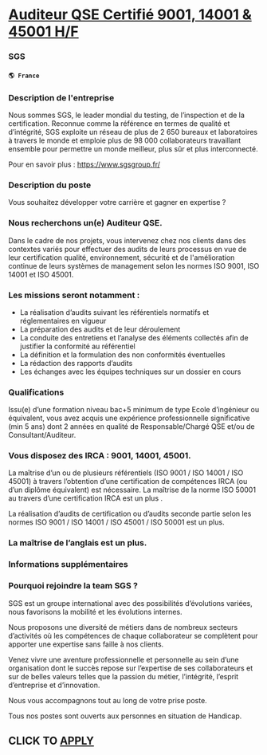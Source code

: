 # [Auditeur QSE Certifié 9001, 14001 & 45001 H/F](https://www.remotewlb.com/apply/auditeur-qse-certifie-9001-14001-45001-h-f-57736)  
### SGS  
#### `🌎 France`  

### Description de l'entreprise

Nous sommes SGS, le leader mondial du testing, de l’inspection et de la certification. Reconnue comme la référence en termes de qualité et d’intégrité, SGS exploite un réseau de plus de 2 650 bureaux et laboratoires à travers le monde et emploie plus de 98 000 collaborateurs travaillant ensemble pour permettre un monde meilleur, plus sûr et plus interconnecté.

Pour en savoir plus : https://www.sgsgroup.fr/

### Description du poste

Vous souhaitez développer votre carrière et gagner en expertise ?

### Nous recherchons un(e) Auditeur QSE.

Dans le cadre de nos projets, vous intervenez chez nos clients dans des contextes variés pour effectuer des audits de leurs processus en vue de leur certification qualité, environnement, sécurité et de l'amélioration continue de leurs systèmes de management selon les normes ISO 9001, ISO 14001 et ISO 45001.

### Les missions seront notamment :

  * La réalisation d’audits suivant les référentiels normatifs et réglementaires en vigueur
  * La préparation des audits et de leur déroulement
  * La conduite des entretiens et l’analyse des éléments collectés afin de justifier la conformité au référentiel
  * La définition et la formulation des non conformités éventuelles
  * La rédaction des rapports d’audits
  * Les échanges avec les équipes techniques sur un dossier en cours

### Qualifications

Issu(e) d’une formation niveau bac+5 minimum de type Ecole d’ingénieur ou équivalent, vous avez acquis une expérience professionnelle significative (min 5 ans) dont 2 années en qualité de Responsable/Chargé QSE et/ou de Consultant/Auditeur.

### Vous disposez des IRCA : 9001, 14001, 45001.

La maîtrise d’un ou de plusieurs référentiels (ISO 9001 / ISO 14001 / ISO 45001) à travers l’obtention d’une certification de compétences IRCA (ou d’un diplôme équivalent) est nécessaire. La maîtrise de la norme ISO 50001 au travers d’une certification IRCA est un plus .

La réalisation d’audits de certification ou d’audits seconde partie selon les normes ISO 9001 / ISO 14001 / ISO 45001 / ISO 50001 est un plus.

### La maîtrise de l’anglais est un plus.

### Informations supplémentaires

### Pourquoi rejoindre la team SGS ?

SGS est un groupe international avec des possibilités d’évolutions variées, nous favorisons la mobilité et les évolutions internes.

Nous proposons une diversité de métiers dans de nombreux secteurs d’activités où les compétences de chaque collaborateur se complètent pour apporter une expertise sans faille à nos clients.

Venez vivre une aventure professionnelle et personnelle au sein d’une organisation dont le succès repose sur l’expertise de ses collaborateurs et sur de belles valeurs telles que la passion du métier, l’intégrité, l’esprit d’entreprise et d’innovation.

Nous vous accompagnons tout au long de votre prise poste.

Tous nos postes sont ouverts aux personnes en situation de Handicap.

  
## CLICK TO [APPLY](https://www.remotewlb.com/apply/auditeur-qse-certifie-9001-14001-45001-h-f-57736)

